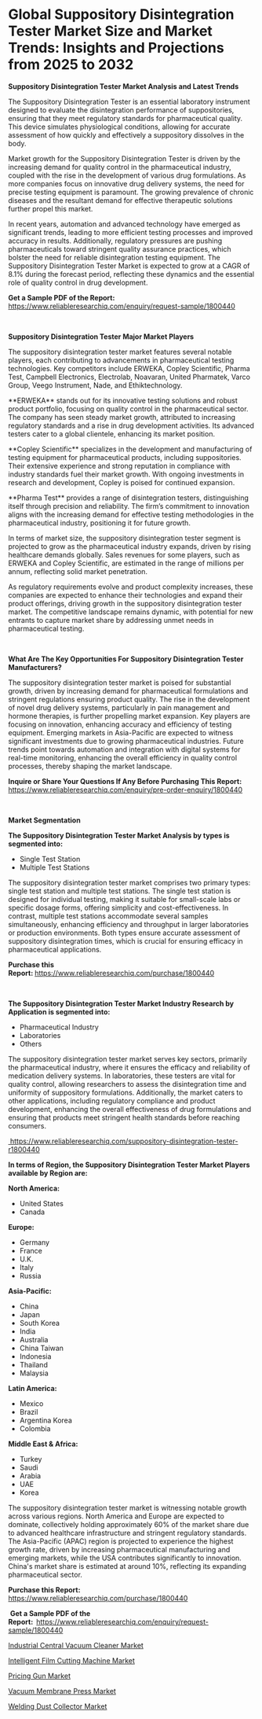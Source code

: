 <p><h1>Global Suppository Disintegration Tester Market Size and Market Trends: Insights and Projections from 2025 to 2032</h1></p><p><strong>Suppository Disintegration Tester Market Analysis and Latest Trends</strong></p>
<p><p>The Suppository Disintegration Tester is an essential laboratory instrument designed to evaluate the disintegration performance of suppositories, ensuring that they meet regulatory standards for pharmaceutical quality. This device simulates physiological conditions, allowing for accurate assessment of how quickly and effectively a suppository dissolves in the body. </p><p>Market growth for the Suppository Disintegration Tester is driven by the increasing demand for quality control in the pharmaceutical industry, coupled with the rise in the development of various drug formulations. As more companies focus on innovative drug delivery systems, the need for precise testing equipment is paramount. The growing prevalence of chronic diseases and the resultant demand for effective therapeutic solutions further propel this market.</p><p>In recent years, automation and advanced technology have emerged as significant trends, leading to more efficient testing processes and improved accuracy in results. Additionally, regulatory pressures are pushing pharmaceuticals toward stringent quality assurance practices, which bolster the need for reliable disintegration testing equipment. The Suppository Disintegration Tester Market is expected to grow at a CAGR of 8.1% during the forecast period, reflecting these dynamics and the essential role of quality control in drug development.</p></p>
<p><strong>Get a Sample PDF of the Report:&nbsp;</strong> <a href="https://www.reliableresearchiq.com/enquiry/request-sample/1800440?utm_campaign=1137&utm_medium=2&utm_source=Github&utm_content=ia&utm_term=19022025&utm_id=suppository-disintegration-tester">https://www.reliableresearchiq.com/enquiry/request-sample/1800440</a></p>
<p>&nbsp;</p>
<p><strong>Suppository Disintegration Tester Major Market Players</strong></p>
<p><p>The suppository disintegration tester market features several notable players, each contributing to advancements in pharmaceutical testing technologies. Key competitors include ERWEKA, Copley Scientific, Pharma Test, Campbell Electronics, Electrolab, Noavaran, United Pharmatek, Varco Group, Veego Instrument, Nade, and Ethiktechnology.</p><p>**ERWEKA** stands out for its innovative testing solutions and robust product portfolio, focusing on quality control in the pharmaceutical sector. The company has seen steady market growth, attributed to increasing regulatory standards and a rise in drug development activities. Its advanced testers cater to a global clientele, enhancing its market position.</p><p>**Copley Scientific** specializes in the development and manufacturing of testing equipment for pharmaceutical products, including suppositories. Their extensive experience and strong reputation in compliance with industry standards fuel their market growth. With ongoing investments in research and development, Copley is poised for continued expansion.</p><p>**Pharma Test** provides a range of disintegration testers, distinguishing itself through precision and reliability. The firm’s commitment to innovation aligns with the increasing demand for effective testing methodologies in the pharmaceutical industry, positioning it for future growth.</p><p>In terms of market size, the suppository disintegration tester segment is projected to grow as the pharmaceutical industry expands, driven by rising healthcare demands globally. Sales revenues for some players, such as ERWEKA and Copley Scientific, are estimated in the range of millions per annum, reflecting solid market penetration.</p><p>As regulatory requirements evolve and product complexity increases, these companies are expected to enhance their technologies and expand their product offerings, driving growth in the suppository disintegration tester market. The competitive landscape remains dynamic, with potential for new entrants to capture market share by addressing unmet needs in pharmaceutical testing.</p></p>
<p>&nbsp;</p>
<p><strong>What Are The Key Opportunities For Suppository Disintegration Tester Manufacturers?</strong></p>
<p><p>The suppository disintegration tester market is poised for substantial growth, driven by increasing demand for pharmaceutical formulations and stringent regulations ensuring product quality. The rise in the development of novel drug delivery systems, particularly in pain management and hormone therapies, is further propelling market expansion. Key players are focusing on innovation, enhancing accuracy and efficiency of testing equipment. Emerging markets in Asia-Pacific are expected to witness significant investments due to growing pharmaceutical industries. Future trends point towards automation and integration with digital systems for real-time monitoring, enhancing the overall efficiency in quality control processes, thereby shaping the market landscape.</p></p>
<p><strong>Inquire or Share Your Questions If Any Before Purchasing This Report:</strong> <a href="https://www.reliableresearchiq.com/enquiry/pre-order-enquiry/1800440?utm_campaign=1137&utm_medium=2&utm_source=Github&utm_content=ia&utm_term=19022025&utm_id=suppository-disintegration-tester">https://www.reliableresearchiq.com/enquiry/pre-order-enquiry/1800440</a></p>
<p>&nbsp;</p>
<p><strong>Market Segmentation</strong></p>
<p><strong>The Suppository Disintegration Tester Market Analysis by types is segmented into:</strong></p>
<p><ul><li>Single Test Station</li><li>Multiple Test Stations</li></ul></p>
<p><p>The suppository disintegration tester market comprises two primary types: single test station and multiple test stations. The single test station is designed for individual testing, making it suitable for small-scale labs or specific dosage forms, offering simplicity and cost-effectiveness. In contrast, multiple test stations accommodate several samples simultaneously, enhancing efficiency and throughput in larger laboratories or production environments. Both types ensure accurate assessment of suppository disintegration times, which is crucial for ensuring efficacy in pharmaceutical applications.</p></p>
<p><strong>Purchase this Report:&nbsp;</strong><a href="https://www.reliableresearchiq.com/purchase/1800440?utm_campaign=1137&utm_medium=2&utm_source=Github&utm_content=ia&utm_term=19022025&utm_id=suppository-disintegration-tester">https://www.reliableresearchiq.com/purchase/1800440</a></p>
<p>&nbsp;</p>
<p><strong>The Suppository Disintegration Tester Market Industry Research by Application is segmented into:</strong></p>
<p><ul><li>Pharmaceutical Industry</li><li>Laboratories</li><li>Others</li></ul></p>
<p><p>The suppository disintegration tester market serves key sectors, primarily the pharmaceutical industry, where it ensures the efficacy and reliability of medication delivery systems. In laboratories, these testers are vital for quality control, allowing researchers to assess the disintegration time and uniformity of suppository formulations. Additionally, the market caters to other applications, including regulatory compliance and product development, enhancing the overall effectiveness of drug formulations and ensuring that products meet stringent health standards before reaching consumers.</p></p>
<p><a href="https://www.reliableresearchiq.com/suppository-disintegration-tester-r1800440?utm_campaign=1137&utm_medium=2&utm_source=Github&utm_content=ia&utm_term=19022025&utm_id=suppository-disintegration-tester">&nbsp;https://www.reliableresearchiq.com/suppository-disintegration-tester-r1800440</a></p>
<p><strong>In terms of Region, the Suppository Disintegration Tester Market Players available by Region are:</strong></p>
<p>
    <p> <strong> North America: </strong>
        <ul>
            <li>United States</li>
            <li>Canada</li>
        </ul>
        </p> 
    <p> <strong> Europe: </strong>
        <ul>
            <li>Germany</li>
            <li>France</li>
            <li>U.K.</li>
            <li>Italy</li>
            <li>Russia</li>
        </ul>
        </p> 
    <p> <strong> Asia-Pacific: </strong>
        <ul>
            <li>China</li>
            <li>Japan</li>
            <li>South Korea</li>
            <li>India</li>
            <li>Australia</li>
            <li>China Taiwan</li>
            <li>Indonesia</li>
            <li>Thailand</li>
            <li>Malaysia</li>
        </ul>
        </p> 
    <p> <strong> Latin America: </strong>
        <ul>
            <li>Mexico</li>
            <li>Brazil</li>
            <li>Argentina Korea</li>
            <li>Colombia</li>
        </ul>
        </p> 
    <p> <strong> Middle East & Africa: </strong>
        <ul>
            <li>Turkey</li>
            <li>Saudi</li>
            <li>Arabia</li>
            <li>UAE</li>
            <li>Korea</li>
        </ul>
    </p>
    </p>
<p><p>The suppository disintegration tester market is witnessing notable growth across various regions. North America and Europe are expected to dominate, collectively holding approximately 60% of the market share due to advanced healthcare infrastructure and stringent regulatory standards. The Asia-Pacific (APAC) region is projected to experience the highest growth rate, driven by increasing pharmaceutical manufacturing and emerging markets, while the USA contributes significantly to innovation. China's market share is estimated at around 10%, reflecting its expanding pharmaceutical sector.</p></p>
<p><strong>Purchase this Report: </strong><a href="https://www.reliableresearchiq.com/purchase/1800440?utm_campaign=1137&utm_medium=2&utm_source=Github&utm_content=ia&utm_term=19022025&utm_id=suppository-disintegration-tester">https://www.reliableresearchiq.com/purchase/1800440</a></p>
<p>&nbsp;<strong>Get a Sample PDF of the Report:&nbsp;&nbsp;</strong><a href="https://www.reliableresearchiq.com/enquiry/request-sample/1800440?utm_campaign=1137&utm_medium=2&utm_source=Github&utm_content=ia&utm_term=19022025&utm_id=suppository-disintegration-tester">https://www.reliableresearchiq.com/enquiry/request-sample/1800440</a></p>
<p><strong></strong></p>
<p><p><a href="https://github.com/peggiputra7o/Market-Research-Report-List-1/blob/main/industrial-central-vacuum-cleaner-market.md?utm_campaign=1137&utm_medium=2&utm_source=Github&utm_content=ia&utm_term=19022025&utm_id=suppository-disintegration-tester">Industrial Central Vacuum Cleaner Market</a></p><p><a href="https://github.com/anesimazikpd/Market-Research-Report-List-1/blob/main/intelligent-film-cutting-machine-market.md?utm_campaign=1137&utm_medium=2&utm_source=Github&utm_content=ia&utm_term=19022025&utm_id=suppository-disintegration-tester">Intelligent Film Cutting Machine Market</a></p><p><a href="https://github.com/quachborispc/Market-Research-Report-List-1/blob/main/pricing-gun-market.md?utm_campaign=1137&utm_medium=2&utm_source=Github&utm_content=ia&utm_term=19022025&utm_id=suppository-disintegration-tester">Pricing Gun Market</a></p><p><a href="https://github.com/minahzurak/Market-Research-Report-List-1/blob/main/vacuum-membrane-press-market.md?utm_campaign=1137&utm_medium=2&utm_source=Github&utm_content=ia&utm_term=19022025&utm_id=suppository-disintegration-tester">Vacuum Membrane Press Market</a></p><p><a href="https://github.com/tafuaraasswn/Market-Research-Report-List-1/blob/main/welding-dust-collector-market.md?utm_campaign=1137&utm_medium=2&utm_source=Github&utm_content=ia&utm_term=19022025&utm_id=suppository-disintegration-tester">Welding Dust Collector Market</a></p></p>